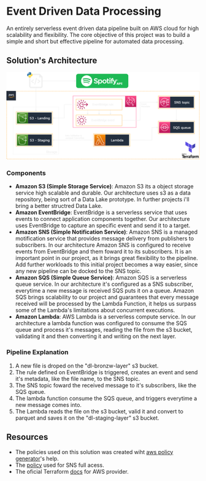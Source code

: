 # Event Driven Data Processing
An entirely serverless event driven data pipeline built on AWS cloud for high scalability and flexibility. The core objective of this project was to build a simple and short but effective pipeline for automated data processing.

## Solution's Architecture
<p align="left">
  <img src="https://raw.githubusercontent.com/gabriel-barata/images/master/event-driven-data-pipeline/diagram.png" alt="Texto Alternativo">
</p>

### Components
+ **Amazon S3 (Simple Storage Service)**: Amazon S3 its a object storage service high scalable and durable. Our architecture uses s3 as a data repository, being sort of a Data Lake prototype. In further projects i'll bring a better structred Data Lake.
+ **Amazon EventBridge**: EventBridge is a serverless service that uses events to connect application components together. Our architecture uses EventBridge to capture an specific event and send it to a target.
+ **Amazon SNS (Simple Notification Service)**: Amazon SNS is a managed motification service that provides message delivery from publishers to subscribers. In our architecture Amazon SNS is configured to receive events from EventBridge and them foward it to its subscribers. It is an important point in our project, as it brings great flexibility to the pipeline. Add further workloads to this initial project becomes a way easier, since any new pipeline can be docked to the SNS topic.
+ **Amazon SQS (Simple Queue Service)**: Amazon SQS is a serverless queue service. In our architecture it's configured as a SNS subscriber, everytime a new message is received SQS puts it on a queue. Amazon SQS brings scalability to our project and guarantees that every message received will be processed by the Lambda Function, it helps us surpass some of the Lambda's limitations about concurrent executions.
+ **Amazon Lambda**: AWS Lambda is a serverless compute service. In our architecture a lambda function was configured to consume the SQS queue and process it's messages, reading the file from the s3 bucket, validating it and then converting it and writing on the next layer.

### Pipeline Explanation
1. A new file is droped on the "dl-bronzw-layer" s3 bucket.
2. The rule defined on EventBridge is triggered, creates an event and send it's metadata, like the file name, to the SNS topic.
3. The SNS topic foward the received message to it's subscribers, like the SQS queue.
4. The lambda function consume the SQS queue, and triggers everytime a new message comes into.
5. The Lambda reads the file on the s3 bucket, valid it and convert to parquet and saves it on the "dl-staging-layer" s3 bucket.

## Resources

+ The policies used on this solution was created wiht [aws policy generator](https://awspolicygen.s3.amazonaws.com/policygen.html)'s help.
+ The [policy](https://docs.aws.amazon.com/pt_br/aws-managed-policy/latest/reference/AmazonSNSFullAccess.html) used for SNS full acess.
+ The oficial Terraform [docs](https://registry.terraform.io/providers/hashicorp/aws/latest/docs) for AWS provider.
